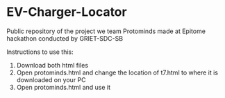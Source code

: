 # EV-Charger-Locator
Public repository of the project we team Protominds made at Epitome hackathon conducted by GRIET-SDC-SB

Instructions to use this:
1. Download both html files
2. Open protominds.html and change the location of t7.html to where it is downloaded on your PC
3. Open protominds.html and use it
